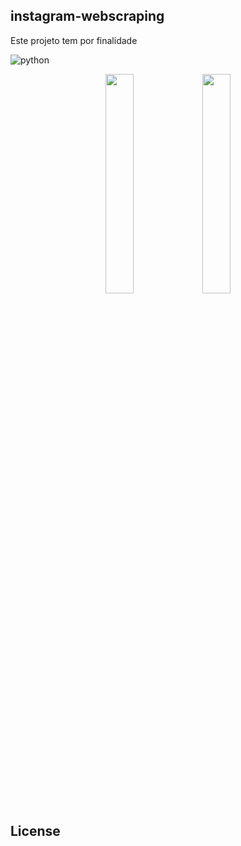 ## instagram-webscraping
 Este projeto tem por finalidade 

![python](https://img.shields.io/github/pipenv/locked/python-version/metabolize/rq-dashboard-on-heroku?style=flat-square)

<p align="center">
<img src='https://user-images.githubusercontent.com/42920754/82489811-9e606980-9ab8-11ea-93f2-ffed391c5c37.gif' width='30%'>
<img src='https://user-images.githubusercontent.com/42920754/82492237-3e6bc200-9abc-11ea-8213-ede82c7504db.gif' width='30%'>
<p/>

## License
